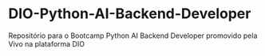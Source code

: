 # DIO-Python-AI-Backend-Developer
Repositório para o Bootcamp Python AI Backend Developer promovido pela Vivo na plataforma DIO
